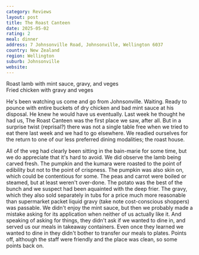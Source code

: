 ```yaml
---
category: Reviews
layout: post
title: The Roast Canteen
date: 2025-05-02
rating: 2
meal: dinner
address: 7 Johnsonville Road, Johnsonville, Wellington 6037
country: New Zealand
region: Wellington
suburb: Johnsonville
website: 
---
```

Roast lamb with mint sauce, gravy, and veges  
Fried chicken with gravy and veges  

He's been watching us come and go from Johnsonville. Waiting. Ready to pounce with entire buckets of dry chicken and bad mint sauce at his disposal. He knew he would have us eventually. Last week he thought he had us, The Roast Canteen was the first place we saw, after all. But in a surprise twist (reprisal?) there was not a single table free when we tried to eat there last week and we had to go elsewhere. We readied ourselves for the return to one of our less preferred dining modalities; the roast house.

All of the veg had clearly been sitting in the bain-marie for some time, but we do appreciate that it's hard to avoid. We did observe the lamb being carved fresh. The pumpkin and the kumara were roasted to the point of edibility but not to the point of crispness. The pumpkin was also skin on, which could be contentious for some. The peas and carrot were boiled or steamed, but at least weren't over-done. The potato was the best of the bunch and we suspect had been aquainted with the deep frier. The gravy, which they also sold separately in tubs for a price much more reasonable than supermarket packet liquid gravy (take note cost-conscious shoppers) was passable. We didn't enjoy the mint sauce, but then we probably made a mistake asking for its application when neither of us actually like it. And speaking of asking for things, they didn't ask if we wanted to dine in, and served us our meals in takeaway containers. Even once they learned we wanted to dine in they didn't bother to transfer our meals to plates. Points off, although the staff were friendly and the place was clean, so some points back on. 

